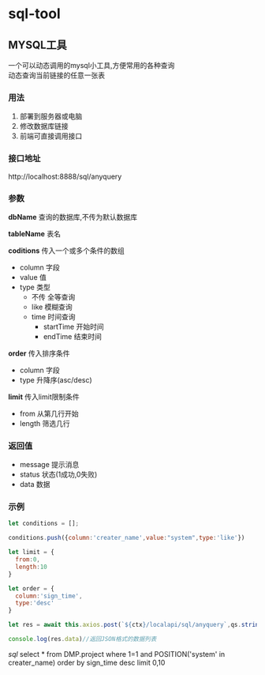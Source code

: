 # sql-tool
## MYSQL工具
一个可以动态调用的mysql小工具,方便常用的各种查询  
动态查询当前链接的任意一张表
### 用法
1. 部署到服务器或电脑  
2. 修改数据库链接  
3. 前端可直接调用接口  
### 接口地址
http://localhost:8888/sql/anyquery
### 参数
**dbName** 查询的数据库,不传为默认数据库  

**tableName** 表名  

**coditions** 传入一个或多个条件的数组  
* column 字段  
* value 值  
* type 类型  
  + 不传 全等查询  
  + like 模糊查询  
  + time 时间查询  
    + startTime 开始时间  
    + endTime 结束时间  
  
**order** 传入排序条件  
* column 字段  
* type 升降序(asc/desc)
  
**limit** 传入limit限制条件  
* from 从第几行开始
* length 筛选几行
### 返回值
* message 提示消息
* status 状态(1成功,0失败)
* data 数据
### 示例
``` javascript
let conditions = [];

conditions.push({column:'creater_name',value:"system",type:'like'})

let limit = {
  from:0,
  length:10
}

let order = {
  column:'sign_time',
  type:'desc'
}

let res = await this.axios.post(`${ctx}/localapi/sql/anyquery`,qs.stringify({dbName:'DMP',tableName:'project',conditions:JSON.stringify(conditions),limit:JSON.stringify(limit),order:JSON.stringify(order)}));

console.log(res.data)//返回JSON格式的数据列表

```
*sql* select * from DMP.project where 1=1 and POSITION('system' in creater_name) order by sign_time desc limit 0,10
